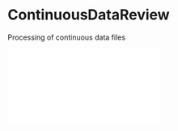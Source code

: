 # ContinuousDataReview
Processing of continuous data files

![Figure 1](./ContinuousDataReviewDFD_03022015.pdf)